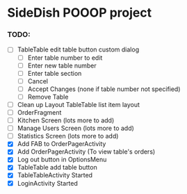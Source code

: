 # SideDish POOOP project

### TODO:
- [ ] TableTable edit table button custom dialog
    - [ ] Enter table number to edit
    - [ ] Enter new table number
    - [ ] Enter table section
    - [ ] Cancel
    - [ ] Accept Changes (none if table number not specified)
    - [ ] Remove Table
- [ ] Clean up Layout TableTable list item layout
- [ ] OrderFragment
- [ ] Kitchen Screen (lots more to add)
- [ ] Manage Users Screen (lots more to add)
- [ ] Statistics Screen (lots more to add)
- [x] Add FAB to OrderPagerActivity
- [x] Add OrderPagerActivity (To view table's orders)
- [x] Log out button in OptionsMenu
- [x] TableTable add table button
- [x] TableTableActivity Started
- [x] LoginActivity Started
